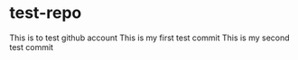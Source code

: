 # test-repo
This is to test github account
This is my first test commit
This is my second test commit

